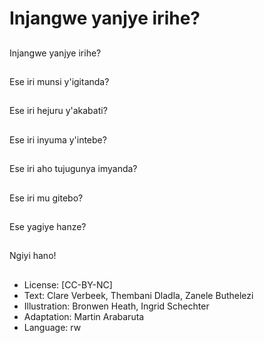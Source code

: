 # Injangwe yanjye irihe?

##
Injangwe yanjye irihe?

##
Ese iri munsi y'igitanda?

##
Ese iri hejuru y'akabati?

##
Ese iri inyuma y'intebe?

##
Ese iri aho tujugunya imyanda?

##
Ese iri mu gitebo?

##
Ese yagiye hanze?

##
Ngiyi hano!

##
* License: [CC-BY-NC]
* Text: Clare Verbeek, Thembani Dladla, Zanele Buthelezi
* Illustration: Bronwen Heath, Ingrid Schechter
* Adaptation: Martin Arabaruta
* Language: rw
